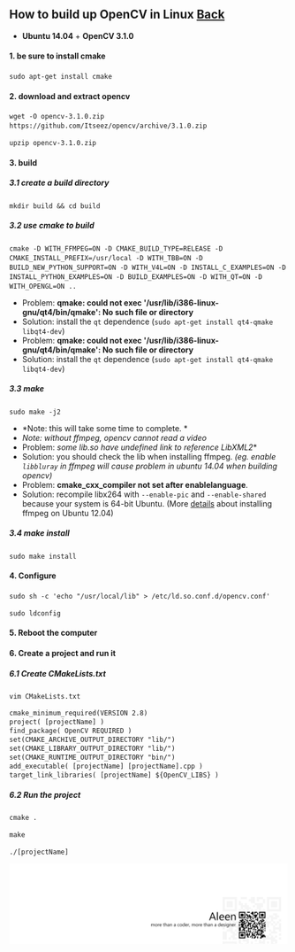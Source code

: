 ## How to build up OpenCV in Linux [Back](./qa.md)

- **Ubuntu 14.04** + **OpenCV 3.1.0**

#### 1. be sure to install cmake

`sudo apt-get install cmake`

#### 2. download and extract opencv

`wget -O opencv-3.1.0.zip https://github.com/Itseez/opencv/archive/3.1.0.zip`

`upzip opencv-3.1.0.zip`

#### 3. build

##### 3.1 create a build directory

`mkdir build && cd build`

##### 3.2 use cmake to build

`cmake -D WITH_FFMPEG=ON -D CMAKE_BUILD_TYPE=RELEASE -D CMAKE_INSTALL_PREFIX=/usr/local -D WITH_TBB=ON -D BUILD_NEW_PYTHON_SUPPORT=ON -D WITH_V4L=ON -D INSTALL_C_EXAMPLES=ON -D INSTALL_PYTHON_EXAMPLES=ON -D BUILD_EXAMPLES=ON -D WITH_QT=ON -D WITH_OPENGL=ON ..`

- Problem: **qmake: could not exec '/usr/lib/i386-linux-gnu/qt4/bin/qmake': No such file or directory**
- Solution: install the `qt` dependence (`sudo apt-get install qt4-qmake libqt4-dev`)
- Problem: **qmake: could not exec '/usr/lib/i386-linux-gnu/qt4/bin/qmake': No such file or directory**
- Solution: install the `qt` dependence (`sudo apt-get install qt4-qmake libqt4-dev`)

##### 3.3 make

`sudo make -j2`

- *Note: this will take some time to complete. *
- *Note: without ffmpeg, opencv cannot read a video*
- Problem: **some lib*.so have undefined link to reference LibXML2**
- Solution: you should check the lib when installing ffmpeg. *(eg. enable `libbluray` in ffmpeg will cause problem in ubuntu 14.04 when building opencv)*
- Problem: **cmake_cxx_compiler not set after enablelanguage**.
- Solution: recompile libx264 with `--enable-pic` and `--enable-shared` because your system is 64-bit Ubuntu. (More [details](./../summary/ffmpeg/ffmpeg.md) about installing ffmpeg on Ubuntu 12.04)

##### 3.4 make install

`sudo make install`

#### 4. Configure

`sudo sh -c 'echo "/usr/local/lib" > /etc/ld.so.conf.d/opencv.conf'`

`sudo ldconfig`

#### 5. Reboot the computer

#### 6. Create a project and run it

##### 6.1 Create CMakeLists.txt

`vim CMakeLists.txt`
```
cmake_minimum_required(VERSION 2.8)
project( [projectName] )
find_package( OpenCV REQUIRED )
set(CMAKE_ARCHIVE_OUTPUT_DIRECTORY "lib/")
set(CMAKE_LIBRARY_OUTPUT_DIRECTORY "lib/")
set(CMAKE_RUNTIME_OUTPUT_DIRECTORY "bin/")
add_executable( [projectName] [projectName].cpp )
target_link_libraries( [projectName] ${OpenCV_LIBS} )
```

##### 6.2 Run the project

`cmake .`

`make`

`./[projectName]`

<a href="http://aleen42.github.io/" target="_blank" ><img src="./../pic/tail.gif"></a>
